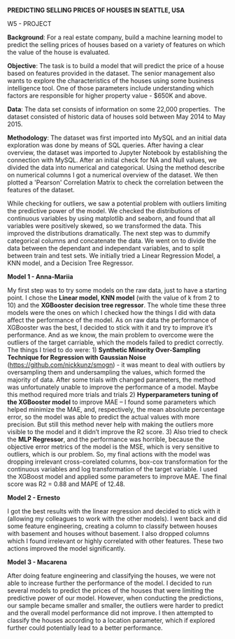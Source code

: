 **PREDICTING SELLING PRICES OF HOUSES IN SEATTLE, USA**

W5 - PROJECT

**Background**: For a real estate company, build a machine learning model to predict the selling prices of houses based on a variety of features on which the value of the house is evaluated.

**Objective**: The task is to build a model that will predict the price of a house based on features provided in the dataset. The senior management also wants to explore the characteristics of the houses using some business intelligence tool. One of those parameters include understanding which factors are responsible for higher property value - \$650K and above.

**Data**: The data set consists of information on some 22,000 properties.  The dataset consisted of historic data of houses sold between May 2014 to May 2015.

**Methodology**: The dataset was first imported into MySQL and an initial data exploration was done by means of SQL queries. After having a clear overview, the dataset was imported to Jupyter Notebook by establishing the connection with MySQL. After an initial check for NA and Null values, we divided the data into numerical and categorical. Using the method describe on numerical columns I got a numerical overview of the dataset. We then plotted a 'Pearson' Correlation Matrix to check the correlation between the features of the dataset. 

While checking for outliers, we saw a potential problem with outliers limiting the predictive power of the model. We checked the distributions of continuous variables by using matplotlib and seaborn, and found that all variables were positively skewed, so we transformed the data. This improved the distributions dramatically. The next step was to dummify categorical columns and concatenate the data. We went on to divide the data between the dependant and independant variables, and to split between train and test sets. We initially tried a Linear Regression Model, a KNN model, and a Decision Tree Regressor.


**Model 1 - Anna-Mariia**

My first step was to try some models on the raw data, just to have a starting point. I chose the **Linear model, KNN model** (with the value of k from 2 to 10) and the **XGBooster decision tree regressor**. The whole time these three models were the ones on which I checked how the things I did with data affect the performance of the model.  As on raw data the performance of XGBooster was the best, I decided to stick with it and try to improve it’s performance. And as we know, the main problem to overcome were the outliers of the target carriable, which the models failed to predict correctly.
The things I tried to do were:
    1) **Synthetic Minority Over-Sampling Technique for Regression with Gaussian Noise** (https://github.com/nickkunz/smogn) - it was meant to deal with outliers by oversampling them and undersampling the values, which formed the majority of data. After some trials with changed parameters, the method was unfortunately unable to improve the performance of a model. Maybe this method required more trials and trials
    2) **Hyperparameters tuning of the XGBooster model** to improve MAE – I found some parameters which helped minimize the MAE, and, respectively, the mean absolute percentage error, so the model was able to predict the actual values with more precision. But still this method never help with making the outliers more visible to the model and it didn’t improve the R2 score.
    3) Also tried to check the **MLP Regressor**, and the performance was horrible, because the objective error metrics of the model is the MSE,  which is very sensitive to outliers, which is our problem.
So, my final actions with the model was dropping irrelevant cross-corelated columns, box-cox transformation for the continuous variables and log transformation of the target variable. I used the XGBoost model and applied some parameters to improve MAE. The final score was R2 = 0.88 and MAPE of 12.48.

**Model 2 - Ernesto**

I got the best results with the linear regression and decided to stick with it (allowing my colleagues to work with the other models). I went back and did some feature engineering, creating a column to classify between houses with basement and houses without basement. I also dropped columns which I found irrelevant or highly correlated with other features. These two actions improved the model significantly.

**Model 3 - Macarena**

After doing feature engineering and classifying the houses, we were not able to increase further the performance of the model. I decided to run several models to predict the prices of the houses that were limiting the predictive power of our model. However, when conducting the predictions, our sample became smaller and smaller, the outliers were harder to predict and the overall model performance did not improve. I then attempted to classify the houses according to a location parameter, which if explored further could potentially lead to a better performance. 


